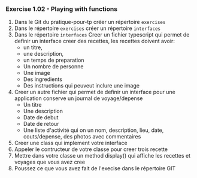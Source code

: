 ### Exercise 1.02 - Playing with functions

1. Dans le Git du pratique-pour-tp créer un répertoire `exercises`
2. Dans le répertoire `exercises` créer un répertoire `interfaces`
3. Dans le répertoire `interfaces` Creer un fichier typescript qui permet de definir un interface creer des recettes, les recettes doivent avoir:
   * un titre, 
   * une description, 
   * un temps de preparation
   * Un nombre de personne
   * Une image
   * Des ingredients
   * Des instructions qui peuveut inclure une image
4. Creer un autre fichier qui permet de definir un interface pour une application conserve un journal de voyage/depense
   * Un titre 
   * Une description
   * Date de debut
   * Date de retour
   * Une liste d'activité qui on un nom, description, lieu, date, couts/depense, des photos avec commentaires
5. Creer une class qui implement votre interface
6. Appeler le contructeur de votre classe pour creer trois recette
7. Mettre dans votre classe un method display() qui affiche les recettes et voyages que vous avez cree
8. Poussez ce que vous avez fait de l'execise dans le répertoire GIT
   